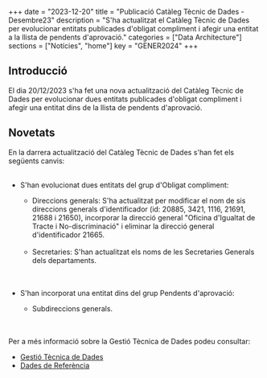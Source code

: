 +++
date        = "2023-12-20"
title       = "Publicació Catàleg Tècnic de Dades - Desembre23"
description = "S'ha actualitzat el Catàleg Tècnic de Dades per evolucionar entitats publicades d'obligat compliment i afegir una entitat a la llista de pendents d'aprovació."
categories  = ["Data Architecture"]
sections    = ["Notícies", "home"]
key = "GENER2024"
+++

## Introducció

El dia 20/12/2023 s'ha fet una nova actualització del Catàleg Tècnic de Dades per evolucionar dues entitats publicades d'obligat compliment i afegir una entitat dins de la llista de pendents d'aprovació.
 
## Novetats

En la darrera actualització del Catàleg Tècnic de Dades s'han fet els següents canvis:<br><br>

- S'han evolucionat dues entitats del grup d'Obligat compliment:<br>
  - Direccions generals: S'ha actualitzat per modificar el nom de sis direccions generals d'identificador (id: 20885, 3421, 1116, 21691, 21688 i 21650), incorporar la direcció general "Oficina d'Igualtat de Tracte i No-discriminació" i eliminar la direcció general d'identificador 21665.<br><br>
  - Secretaries: S'han actualitzat els noms de les Secretaries Generals dels departaments.<br><br><br>

- S'han incorporat una entitat dins del grup Pendents d'aprovació:<br>
  - Subdireccions generals.<br><br><br>
 

Per a més informació sobre la Gestió Tècnica de Dades podeu consultar:

* [Gestió Tècnica de Dades](https://canigo.ctti.gencat.cat/plataformes/dadesref/gestiodades/)
* [Dades de Referència](https://canigo.ctti.gencat.cat/plataformes/dadesref/dadesref/)

